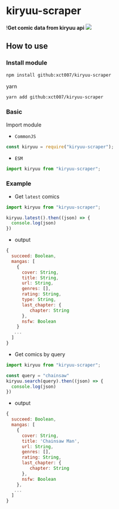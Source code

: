 # kiryuu-scraper
!**Get comic data from kiryuu api**
![](https://s1.zerochan.net/Sousou.no.Frieren.600.3396173.jpg)
## How to use
### Install module
```sh
npm install github:xct007/kiryuu-scraper
```
yarn
```sh
yarn add github:xct007/kiryuu-scraper
```
### Basic
Import module
- ```CommonJS```
```js
const kiryuu = require("kiryuu-scraper");
```
- ```ESM```
```js
import kiryuu from "kiryuu-scraper";
```
### Example
- Get ```latest``` comics
```js
import kiryuu from "kiryuu-scraper";

kiryuu.latest().then((json) => {
  console.log(json)
})
```
  - output
```js
{
  succeed: Boolean,
  mangas: [
    {
      cover: String,
      title: String,
      url: String,
      genres: [],
      rating: String,
      type: String,
      last_chapter: { 
         chapter: String
      },
      nsfw: Boolean
    }
   ...
  ]
}
```
- Get comics by query
```js
import kiryuu from "kiryuu-scraper";

const query = "chainsaw"
kiryuu.search(query).then((json) => {
  console.log(json)
})
```
- output
```js
{
  succeed: Boolean,
  mangas: [
    {
      cover: String,
      title: 'Chainsaw Man',
      url: String,
      genres: [],
      rating: String,
      last_chapter: {
         chapter: String
      },
      nsfw: Boolean
    },
   ...
  ]
}
```
